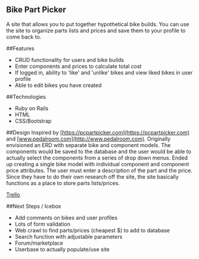 ## Bike Part Picker
A site that allows you to put together hypothetical bike builds. You can use the site to organize parts lists and prices and save them to your profile to come back to.

##Features
* CRUD functionality for users and bike builds
* Enter components and prices to calculate total cost
* If logged in, ability to 'like' and 'unlike' bikes and view liked bikes in user profile
* Able to edit bikes you have created

##Technologies
* Ruby on Rails
* HTML
* CSS/Bootstrap

##Design
Inspired by [https://pcpartpicker.com](https://pcpartpicker.com) and
[www.pedalroom.com](http://www.pedalroom.com). Originally envisioned an ERD with separate bike and component models. The components would be saved to the database and the user would be able to actually select the components from a series of drop down menus. Ended up creating a single bike model with individual component and component price attributes. The user must enter a description of the part and the price. Since they have to do their own research off the site, the site basically functions as a place to store parts lists/prices.

[Trello](https://trello.com/b/CJW6Yjzz/bike-part-picker)

##Next Steps / Icebox
* Add comments on bikes and user profiles
* Lots of form validation
* Web crawl to find parts/prices (cheapest $) to add to database
* Search function with adjustable parameters
* Forum/marketplace
* Userbase to actually populate/use site
